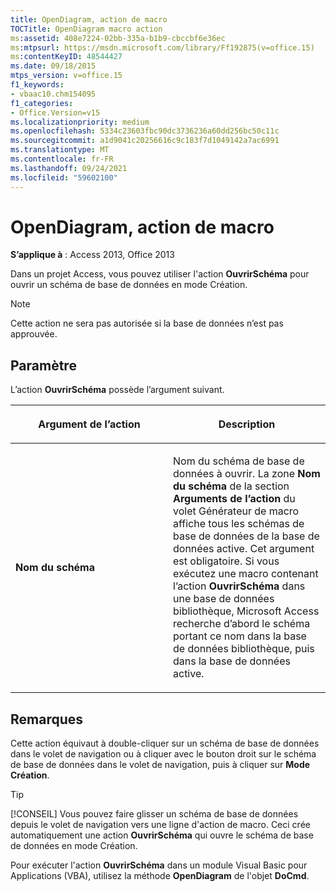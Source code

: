 ```yaml
---
title: OpenDiagram, action de macro
TOCTitle: OpenDiagram macro action
ms:assetid: 408e7224-02bb-335a-b1b9-cbccbf6e36ec
ms:mtpsurl: https://msdn.microsoft.com/library/Ff192875(v=office.15)
ms:contentKeyID: 48544427
ms.date: 09/18/2015
mtps_version: v=office.15
f1_keywords:
- vbaac10.chm154095
f1_categories:
- Office.Version=v15
ms.localizationpriority: medium
ms.openlocfilehash: 5334c23603fbc90dc3736236a60dd256bc50c11c
ms.sourcegitcommit: a1d9041c20256616c9c183f7d1049142a7ac6991
ms.translationtype: MT
ms.contentlocale: fr-FR
ms.lasthandoff: 09/24/2021
ms.locfileid: "59602100"
---
```

# <a name="opendiagram-macro-action"></a>OpenDiagram, action de macro

**S’applique à** : Access 2013, Office 2013

Dans un projet Access, vous pouvez utiliser l'action **OuvrirSchéma** pour ouvrir un schéma de base de données en mode Création.

> [!NOTE]
> Cette action ne sera pas autorisée si la base de données n’est pas approuvée. 

## <a name="setting"></a>Paramètre

L’action **OuvrirSchéma** possède l’argument suivant.

<table>
<colgroup>
<col style="width: 50%" />
<col style="width: 50%" />
</colgroup>
<thead>
<tr class="header">
<th><p>Argument de l’action</p></th>
<th><p>Description</p></th>
</tr>
</thead>
<tbody>
<tr class="odd">
<td><p><strong>Nom du schéma</strong></p></td>
<td><p>Nom du schéma de base de données à ouvrir. La zone <strong>Nom du schéma</strong> de la section <strong>Arguments de l’action</strong> du volet Générateur de macro affiche tous les schémas de base de données de la base de données active. Cet argument est obligatoire. Si vous exécutez une macro contenant l’action <strong>OuvrirSchéma</strong> dans une base de données bibliothèque, Microsoft Access recherche d’abord le schéma portant ce nom dans la base de données bibliothèque, puis dans la base de données active.</p></td>
</tr>
</tbody>
</table>

## <a name="remarks"></a>Remarques

Cette action équivaut à double-cliquer sur un schéma de base de données dans le volet de navigation ou à cliquer avec le bouton droit sur le schéma de base de données dans le volet de navigation, puis à cliquer sur **Mode Création**.

> [!TIP]
> [!CONSEIL] Vous pouvez faire glisser un schéma de base de données depuis le volet de navigation vers une ligne d'action de macro. Ceci crée automatiquement une action **OuvrirSchéma** qui ouvre le schéma de base de données en mode Création.

Pour exécuter l'action **OuvrirSchéma** dans un module Visual Basic pour Applications (VBA), utilisez la méthode **OpenDiagram** de l'objet **DoCmd**.

